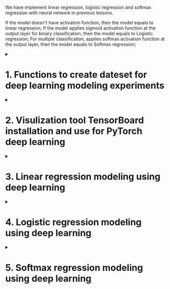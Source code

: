 We have implement linear regression, logistic regression and softmax regression with neural network in previous lessons.

If the model doesn't have activation function, then the model equals to linear regression;
If the model applies sigmoid activation function at the output layer for binary classification, then the model equals to Logistic regression;
For multiple classification, applies softmax activation function at the output layer, then the model equals to Softmax regression;



<details>
<summary><h1>1. Functions to create dateset for deep learning modeling experiments</h1></summary>

```python
import random

import matplotlib as mpl
import matplotlib.pyplot as plt

import numpy as np

import torch
from torch import nn, optim
import torch.nn.functional as F
from torch.utils.data import Dataset, TensorDataset, DataLoader
```

## 1.1 Manually create datasets for regression

```python
num_inputs = 2
num_examples = 1000

torch.manual_seed(420)

w_true = torch.tensor([2,-1]).reshape(2,1)
b_true = torch.tensor(1.0)

features = torch.randn(num_examples, num_inputs)
labels_true = torch.mm(features, w_true) + b_true
labels = labels_true + torch.randn(size=labels_true.shape)*0.01

plt.subplot(121)
plt.scatter(features[:,0], labels)
plt.subplot(122)
plt.scatter(features[:,1], labels)

torch.manual_seed(420)
labels1 = labels_true + torch.randn(size = labels_true.shape) * 2

# small disturb
plt.subplot(221)
plt.scatter(features[:,0], labels)
plt.subplot(222)
plt.plot(features[:,1], labels, 'ro')

# large disturb
plt.subplot(221)
plt.scatter(features[:,0], labels1)
plt.subplot(222)
plt.plot(features[:,1], labels1, 'yo')

```
> [!TIP]
> plot vs scatter
> For ploting large points, scatter is faster than plot
> For distingushing points, plot is better than scatter

```python
torch.manual_seed(420)

w_true = torch.tensor([2,-1]).reshape(2,1)
b_true = torch.tensor(1.0)

features = torch.randn(num_examples, num_inputs)
labels_true = torch.pow(features, 2) * w_true + b_true    #y=x^2+1
labels = labels_true + torch.randn(size=labels_true.shape)*0.01

plt.scatter(features, labels)
```

## 1.2 Create datasets for regression

```python
def tensorGenReg(num_examples=1000, w=[2,-1,1], bias=True, delta=0.01, deg=1)
  if bias==True:
    num_inputs=len(w)-1
    features_true=torch.randn(num_examples, num_inputs)
    w_true=torch.tensor(w[:-1]).reshape(-1,1).float()
    b_true=torch.tensor(w[-1]).float()
    if num_inputs == 1:
      labels_true = torch.pow(features_true, deg) * w_true + b_true
    else:
      labels_true = torch.mm(torch.pow(features_true, deg), w_true) + b_true
    features = torch.cat((features_true, torch.ones(len(features_true), 1)), 1)
    labels = labels_true + torch.randn(size = labels_true.shape) * delta
  else:
    num_inputs = len(w)
    features = torch.randn(num_examples, num_inputs)
    w_true = torch.tensor(w).reshape(-1,1).float()
    if num_inputs == 1:
      labels_true = torch.pow(features_true, deg) * w_true + b_true
    else:
      labels_true = torch.mm(torch.pow(features_true, deg), w_true) + b_true
    labels = labels_true + torch.randn(size = labels_true.shape) * delta
  return features, labels
```
> [!TIP]
> Above function can not create cross product items
```python
torch.manual_seed(420)

f, l = tensorGenReg(delta=1)

plt.subplot(221)
plt.scatter(f[:,0], 1)
plt.subplot(222)
plt.scatter(f[:,1], 1)
```
```python
torch.manual_seed(420)

f, l = tensorGenReg(delta=2)

plt.subplot(221)
plt.scatter(f[:,0], 1)
plt.subplot(222)
plt.scatter(f[:,1], 1)
```
2nd order relationship
```python
torch.manual_seed(420)

f, l = tensorGenReg(deg=2)

plt.subplot(221)
plt.scatter(f[:,0], 1)
plt.subplot(222)
plt.scatter(f[:,1], 1)
```
## 1.3 Manually create datasets for classification

## 1.4 Create datasets for classification

## 1.5 Split batch dataset functions

## 1.6 Python modules

</details>



<details>
<summary><h1>2. Visulization tool TensorBoard installation and use for PyTorch deep learning</h1></summary>

## 1.1 TensorBoard installation

## 1.2 SummaryWriter class

</details>


<details>
<summary><h1>3. Linear regression modeling using deep learning</h1></summary>
## 1.1 Deep learning modeling implementation in 4 steps

## 1.2 PyTorch's derivable tensor in-place operation

## 1.3 Linear regression manual implementation with deep learning model

## 1.4 Linear regression auto implementation with deep learning model

</details>


<details>
<summary><h1>4. Logistic regression modeling using deep learning</h1></summary>

## 1.1 Logistic regression manual implementation with deep learning model

## 1.2 Logistic regression auto implementation with deep learning model

## 1.3 Model fine-tuning

</details>


<details>
<summary><h1>5. Softmax regression modeling using deep learning</h1></summary>

## 1.1 Softmax regression and max regression

## 1.2 Softmax regression manual implementation

## 1.3 Model stability test

## 1.4 Softmax regression auto implementation

## 1.5 Run PyTorch deep learning models with GPU

</details>



